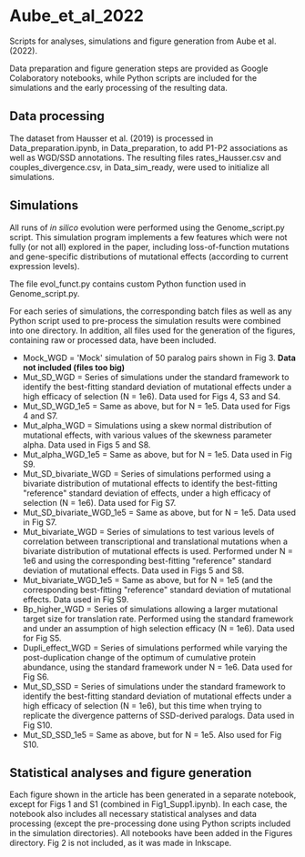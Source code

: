 # Aube_et_al_2022
Scripts for analyses, simulations and figure generation from Aube et al. (2022).

Data preparation and figure generation steps are provided as Google Colaboratory notebooks, while Python scripts are included for the simulations and the early processing of the resulting data. 

## Data processing
The dataset from Hausser et al. (2019) is processed in Data_preparation.ipynb, in Data_preparation, to add P1-P2 associations as well as WGD/SSD annotations. The resulting files rates_Hausser.csv and couples_divergence.csv, in Data_sim_ready, were used to initialize all simulations. 

## Simulations
All runs of *in silico* evolution were performed using the Genome_script.py script. This simulation program implements a few features which were not fully (or not all) explored in the paper, including loss-of-function mutations and gene-specific distributions of mutational effects (according to current expression levels). 

The file evol_funct.py contains custom Python function used in Genome_script.py.

For each series of simulations, the corresponding batch files as well as any Python script used to pre-process the simulation results were combined into one directory. In addition, all files used for the generation of the figures, containing raw or processed data, have been included.

* Mock_WGD = 'Mock' simulation of 50 paralog pairs shown in Fig 3. **Data not included (files too big)**
* Mut_SD_WGD = Series of simulations under the standard framework to identify the best-fitting standard deviation of mutational effects under a high efficacy of selection (N = 1e6). Data used for Figs 4, S3 and S4.
* Mut_SD_WGD_1e5 = Same as above, but for N = 1e5. Data used for Figs 4 and S7.
* Mut_alpha_WGD = Simulations using a skew normal distribution of mutational effects, with various values of the skewness parameter alpha. Data used in Figs 5 and S8.
* Mut_alpha_WGD_1e5 = Same as above, but for N = 1e5. Data used in Fig S9.
* Mut_SD_bivariate_WGD = Series of simulations performed using a bivariate distribution of mutational effects to identify the best-fitting "reference" standard deviation of effects, under a high efficacy of selection (N = 1e6). Data used for Fig S7.
* Mut_SD_bivariate_WGD_1e5 = Same as above, but for N = 1e5. Data used in Fig S7.
* Mut_bivariate_WGD = Series of simulations to test various levels of correlation between transcriptional and translational mutations when a bivariate distribution of mutational effects is used. Performed under N = 1e6 and using the corresponding best-fitting "reference" standard deviation of mutational effects. Data used in Figs 5 and S8.
* Mut_bivariate_WGD_1e5 = Same as above, but for N = 1e5 (and the corresponding best-fitting "reference" standard deviation of mutational effects. Data used in Fig S9.
* Bp_higher_WGD = Series of simulations allowing a larger mutational target size for translation rate. Performed using the standard framework and under an assumption of high selection efficacy (N = 1e6). Data used for Fig S5.
* Dupli_effect_WGD = Series of simulations performed while varying the post-duplication change of the optimum of cumulative protein abundance, using the standard framework under N = 1e6. Data used for Fig S6.
* Mut_SD_SSD = Series of simulations under the standard framework to identify the best-fitting standard deviation of mutational effects under a high efficacy of selection (N = 1e6), but this time when trying to replicate the divergence patterns of SSD-derived paralogs. Data used in Fig S10.
* Mut_SD_SSD_1e5 = Same as above, but for N = 1e5. Also used for Fig S10.    

## Statistical analyses and figure generation
Each figure shown in the article has been generated in a separate notebook, except for Figs 1 and S1 (combined in Fig1_Supp1.ipynb). In each case, the notebook also includes all necessary statistical analyses and data processing (except the pre-processing done using Python scripts included in the simulation directories). All notebooks have been added in the Figures directory. Fig 2 is not included, as it was made in Inkscape.
